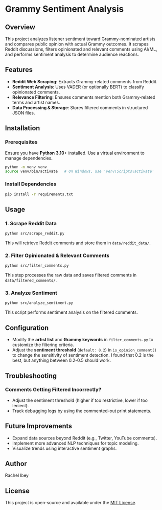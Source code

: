 # Grammy Sentiment Analysis

## Overview
This project analyzes listener sentiment toward Grammy-nominated artists and compares public opinion with actual Grammy outcomes. It scrapes Reddit discussions, filters opinionated and relevant comments using AI/ML, and performs sentiment analysis to determine audience reactions.

## Features
- **Reddit Web Scraping**: Extracts Grammy-related comments from Reddit.
- **Sentiment Analysis**: Uses VADER (or optionally BERT) to classify opinionated comments.
- **Relevance Filtering**: Ensures comments mention both Grammy-related terms and artist names.
- **Data Processing & Storage**: Stores filtered comments in structured JSON files.

## Installation
### Prerequisites
Ensure you have **Python 3.10+** installed. Use a virtual environment to manage dependencies.

```bash
python -m venv venv
source venv/bin/activate   # On Windows, use 'venv\Scripts\activate'
```

### Install Dependencies
```bash
pip install -r requirements.txt
```

## Usage
### 1. Scrape Reddit Data
```bash
python src/scrape_reddit.py
```
This will retrieve Reddit comments and store them in `data/reddit_data/`.

### 2. Filter Opinionated & Relevant Comments
```bash
python src/filter_comments.py
```
This step processes the raw data and saves filtered comments in `data/filtered_comments/`.

### 3. Analyze Sentiment
```bash
python src/analyze_sentiment.py
```
This script performs sentiment analysis on the filtered comments.

## Configuration
- Modify the **artist list** and **Grammy keywords** in `filter_comments.py` to customize the filtering criteria.
- Adjust the **sentiment threshold** (`default: 0.2`) in `is_opinion_comment()` to change the sensitivity of sentiment detection. I found that 0.2 is the best, but anything between 0.2-0.5 should work.

## Troubleshooting
### Comments Getting Filtered Incorrectly?
- Adjust the sentiment threshold (higher if too restrictive, lower if too lenient).
- Track debugging logs by using the commented-out print statements.

## Future Improvements
- Expand data sources beyond Reddit (e.g., Twitter, YouTube comments).
- Implement more advanced NLP techniques for topic modeling.
- Visualize trends using interactive sentiment graphs.

## Author
Rachel Ibey

## License
This project is open-source and available under the [MIT License](LICENSE).

